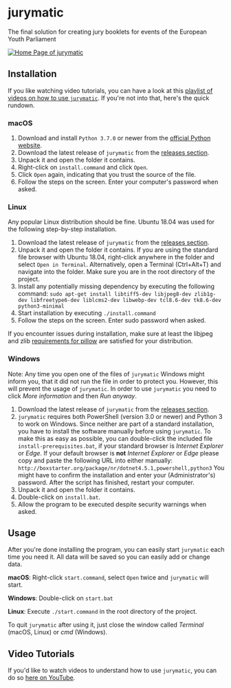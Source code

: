 # jurymatic
The final solution for creating jury booklets for events of the European Youth Parliament

[![Home Page of jurymatic](http://i.imgur.com/whWcu7O.png)](https://www.youtube.com/playlist?list=PLWqZWxSNRmk83SRJ2hx3tqCu2GrglyhFW)

## Installation
If you like watching video tutorials, you can have a look at this [playlist of videos on how to use `jurymatic`](https://www.youtube.com/playlist?list=PLWqZWxSNRmk83SRJ2hx3tqCu2GrglyhFW). If you're not into that, here's the quick rundown.

### macOS

1. Download and install `Python 3.7.0` or newer from the [official Python website](https://www.python.org/downloads/).
1. Download the latest release of `jurymatic` from the [releases section](https://github.com/wolfskaempf/jurymatic/releases).
1. Unpack it and open the folder it contains.
1. Right-click on `install.command` and click `Open`.
1. Click `Open` again, indicating that you trust the source of the file.
1. Follow the steps on the screen. Enter your computer's password when asked.

### Linux

Any popular Linux distribution should be fine. Ubuntu 18.04 was used for the following step-by-step installation.

1. Download the latest release of `jurymatic` from the [releases section](https://github.com/wolfskaempf/jurymatic/releases).
1. Unpack it and open the folder it contains. If you are using the standard file browser with Ubuntu 18.04, right-click anywhere in the folder and select `Open in Terminal`. Alternatively, open a Terminal (Ctrl+Alt+T) and navigate into the folder. Make sure you are in the root directory of the project.
1. Install any potentially missing dependency by executing the following command:
`sudo apt-get install libtiff5-dev libjpeg8-dev zlib1g-dev libfreetype6-dev liblcms2-dev libwebp-dev tcl8.6-dev tk8.6-dev python3-minimal`
1. Start installation by executing `./install.command`
1. Follow the steps on the screen. Enter sudo password when asked.

If you encounter issues during installation, make sure at least the libjpeg and zlib [requirements for pillow](https://pillow.readthedocs.io/en/5.2.x/installation.html) are satisfied for your distribution.

### Windows

Note: Any time you open one of the files of `jurymatic` Windows might inform you, that it did not run the file in order to protect you. However, this will prevent the usage of `jurymatic`. In order to use `jurymatic` you need to click _More information_ and then _Run anyway_.

1. Download the latest release of `jurymatic` from the [releases section](https://github.com/wolfskaempf/jurymatic/releases).
1. `jurymatic` requires both PowerShell (version 3.0 or newer) and Python 3 to work on Windows. Since neither are part of a standard installation, you have to install the software manually before using `jurymatic`. To make this as easy as possible, you can  double-click the included file `install-prerequisites.bat`, if your standard browser is _Internet Explorer_ or _Edge_. If your default browser is **not** _Internet Explorer_ or _Edge_ please copy and paste the following URL into either manually: `http://boxstarter.org/package/nr/dotnet4.5.1,powershell,python3` You might have to confirm the installation and enter your (Administrator's) password. After the script has finished, restart your computer.
1. Unpack it and open the folder it contains.
1. Double-click on `install.bat`.
1. Allow the program to be executed despite security warnings when asked.

## Usage

After you're done installing the program, you can easily start `jurymatic` each time you need it. All data will be saved so you can easily add or change data.

**macOS**: Right-click `start.command`, select `Open` twice and `jurymatic` will start.

**Windows**: Double-click on `start.bat`

**Linux**: Execute `./start.command` in the root directory of the project.

To quit `jurymatic` after using it, just close the window called _Terminal_ (macOS, Linux) or _cmd_ (Windows).

## Video Tutorials
If you'd like to watch videos to understand how to use `jurymatic`, you can do so [here on YouTube](https://www.youtube.com/playlist?list=PLWqZWxSNRmk83SRJ2hx3tqCu2GrglyhFW).
